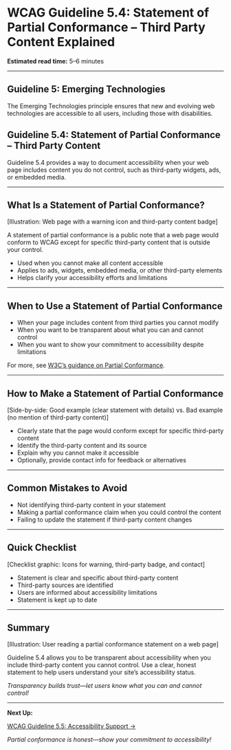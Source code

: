 <!--
title: WCAG Guideline 5.4: Statement of Partial Conformance – Third Party Content Explained
series: Making the Web Accessible for All
description: A practical guide to WCAG Guideline 5.4 (Statement of Partial Conformance – Third Party Content)—what it means, why it matters, and how to document accessibility for content you do not control.
keywords: wcag 5.4, partial conformance, third party content, accessibility, web standards, user experience
image: wcag-5-4-partial-conformance.png
imageAlt: Illustration of a web page with a warning icon and third-party content badge
-->

# **WCAG Guideline 5.4: Statement of Partial Conformance – Third Party Content Explained**

**Estimated read time:** 5–6 minutes

---

## **Guideline 5: Emerging Technologies**

The Emerging Technologies principle ensures that new and evolving web technologies are accessible to all users, including those with disabilities.

## **Guideline 5.4: Statement of Partial Conformance – Third Party Content**

Guideline 5.4 provides a way to document accessibility when your web page includes content you do not control, such as third-party widgets, ads, or embedded media.

---

## **What Is a Statement of Partial Conformance?**

[Illustration: Web page with a warning icon and third-party content badge]

A statement of partial conformance is a public note that a web page would conform to WCAG except for specific third-party content that is outside your control.

- Used when you cannot make all content accessible
- Applies to ads, widgets, embedded media, or other third-party elements
- Helps clarify your accessibility efforts and limitations

---

## **When to Use a Statement of Partial Conformance**

- When your page includes content from third parties you cannot modify
- When you want to be transparent about what you can and cannot control
- When you want to show your commitment to accessibility despite limitations

For more, see [W3C’s guidance on Partial Conformance](https://www.w3.org/WAI/WCAG22/standards-guidelines/wcag/conformance/#partial-conformance-third-party).

---

## **How to Make a Statement of Partial Conformance**

[Side-by-side: Good example (clear statement with details) vs. Bad example (no mention of third-party content)]

- Clearly state that the page would conform except for specific third-party content
- Identify the third-party content and its source
- Explain why you cannot make it accessible
- Optionally, provide contact info for feedback or alternatives

---

## **Common Mistakes to Avoid**

- Not identifying third-party content in your statement
- Making a partial conformance claim when you could control the content
- Failing to update the statement if third-party content changes

---

## **Quick Checklist**

[Checklist graphic: Icons for warning, third-party badge, and contact]

- Statement is clear and specific about third-party content
- Third-party sources are identified
- Users are informed about accessibility limitations
- Statement is kept up to date

---

## **Summary**

[Illustration: User reading a partial conformance statement on a web page]

Guideline 5.4 allows you to be transparent about accessibility when you include third-party content you cannot control. Use a clear, honest statement to help users understand your site’s accessibility status.

*Transparency builds trust—let users know what you can and cannot control!*

---

**Next Up:**

[WCAG Guideline 5.5: Accessibility Support →](WCAG-Guideline-5-5-Accessibility-Support-Explained.md)

*Partial conformance is honest—show your commitment to accessibility!*
